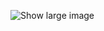 <div class="image-noborder"></div>

![[Show large image](*/resources/img/comics/differences.png)](/resources/img/comics/differences.png)
